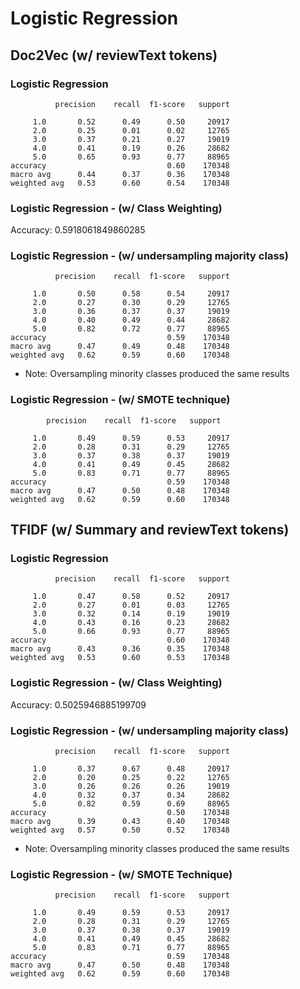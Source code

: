 # Logistic Regression 

## Doc2Vec (w/ reviewText tokens)

### Logistic Regression
              precision    recall  f1-score   support

         1.0       0.52      0.49      0.50     20917
         2.0       0.25      0.01      0.02     12765
         3.0       0.37      0.21      0.27     19019
         4.0       0.41      0.19      0.26     28682
         5.0       0.65      0.93      0.77     88965
    accuracy                           0.60    170348
    macro avg      0.44      0.37      0.36    170348
    weighted avg   0.53      0.60      0.54    170348


### Logistic Regression - (w/ Class Weighting)

Accuracy: 0.5918061849860285


### Logistic Regression - (w/ undersampling majority class)

              precision    recall  f1-score   support

         1.0       0.50      0.58      0.54     20917
         2.0       0.27      0.30      0.29     12765
         3.0       0.36      0.37      0.37     19019
         4.0       0.40      0.49      0.44     28682
         5.0       0.82      0.72      0.77     88965
    accuracy                           0.59    170348
    macro avg      0.47      0.49      0.48    170348
    weighted avg   0.62      0.59      0.60    170348

* Note: Oversampling minority classes produced the same results

### Logistic Regression - (w/ SMOTE technique)

            precision    recall  f1-score   support

         1.0       0.49      0.59      0.53     20917
         2.0       0.28      0.31      0.29     12765
         3.0       0.37      0.38      0.37     19019
         4.0       0.41      0.49      0.45     28682
         5.0       0.83      0.71      0.77     88965
    accuracy                           0.59    170348
    macro avg      0.47      0.50      0.48    170348
    weighted avg   0.62      0.59      0.60    170348


## TFIDF (w/ Summary and reviewText tokens)


### Logistic Regression 

              precision    recall  f1-score   support

         1.0       0.47      0.58      0.52     20917
         2.0       0.27      0.01      0.03     12765
         3.0       0.32      0.14      0.19     19019
         4.0       0.43      0.16      0.23     28682
         5.0       0.66      0.93      0.77     88965
    accuracy                           0.60    170348
    macro avg      0.43      0.36      0.35    170348
    weighted avg   0.53      0.60      0.53    170348

### Logistic Regression - (w/ Class Weighting)

Accuracy: 0.5025946885199709

### Logistic Regression - (w/ undersampling majority class)

              precision    recall  f1-score   support

         1.0       0.37      0.67      0.48     20917
         2.0       0.20      0.25      0.22     12765
         3.0       0.26      0.26      0.26     19019
         4.0       0.32      0.37      0.34     28682
         5.0       0.82      0.59      0.69     88965
    accuracy                           0.50    170348
    macro avg      0.39      0.43      0.40    170348
    weighted avg   0.57      0.50      0.52    170348


* Note: Oversampling minority classes produced the same results


### Logistic Regression - (w/ SMOTE Technique)

              precision    recall  f1-score   support

         1.0       0.49      0.59      0.53     20917
         2.0       0.28      0.31      0.29     12765
         3.0       0.37      0.38      0.37     19019
         4.0       0.41      0.49      0.45     28682
         5.0       0.83      0.71      0.77     88965
    accuracy                           0.59    170348
    macro avg      0.47      0.50      0.48    170348
    weighted avg   0.62      0.59      0.60    170348

